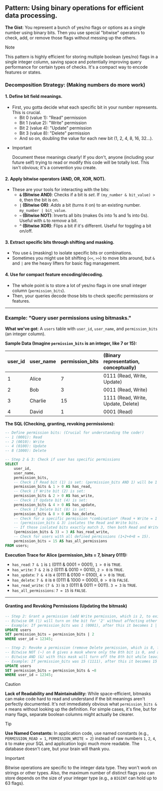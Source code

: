 ## Pattern: Using binary operations for efficient data processing.

**The Gist**: You represent a bunch of yes/no flags or options as a single number using binary bits. Then you use special "bitwise" operators to check, add, or remove those flags without messing up the others.

> [!NOTE]
> This pattern is highly efficient for storing multiple boolean (yes/no) flags in a single integer column, saving space and potentially improving query performance for certain types of checks. It's a compact way to encode features or states.

### Decomposition Strategy: (Making numbers do more work)

#### 1. Define bit field meanings.

*   First, you gotta decide what each specific bit in your number represents. This is crucial.
    *   Bit 0 (value 1): "Read" permission
    *   Bit 1 (value 2): "Write" permission
    *   Bit 2 (value 4): "Update" permission
    *   Bit 3 (value 8): "Delete" permission
    *   And so on, doubling the value for each new bit (1, 2, 4, 8, 16, 32...).
*   > [!IMPORTANT]
    > Document these meanings clearly! If you don't, anyone (including your future self) trying to read or modify this code will be totally lost. This isn't obvious; it's a convention you create.

#### 2. Apply bitwise operators (AND, OR, XOR, NOT).

*   These are your tools for interacting with the bits:
    *   **`&` (Bitwise AND)**: Checks if a bit is *set*. If `(my_number & bit_value) > 0`, then the bit is on.
    *   **`|` (Bitwise OR)**: *Adds* a bit (turns it on) to an existing number. `my_number | bit_value`.
    *   **`~` (Bitwise NOT)**: Inverts all bits (makes 0s into 1s and 1s into 0s). Useful with `&` to *remove* a bit.
    *   **`^` (Bitwise XOR)**: Flips a bit if it's different. Useful for toggling a bit on/off.

#### 3. Extract specific bits through shifting and masking.

*   You use `&` (masking) to isolate specific bits or combinations.
*   Sometimes you might use bit shifting (`<<`, `>>`) to move bits around, but `&` and `|` are the heavy lifters for basic flag management.

#### 4. Use for compact feature encoding/decoding.

*   The whole point is to store a lot of yes/no flags in one small integer column (`permission_bits`).
*   Then, your queries decode those bits to check specific permissions or features.

---

### Example: "Query user permissions using bitmasks."

**What we've got**: A `users` table with `user_id`, `user_name`, and `permission_bits` (an integer column).

**Sample Data (Imagine `permission_bits` is an integer, like 7 or 15):**

| user_id | user_name | permission_bits | (Binary representation, conceptually) |
| :------ | :-------- | :-------------- | :------------------------------------ |
| 1       | Alice     | 7               | 0111 (Read, Write, Update)            |
| 2       | Bob       | 3               | 0011 (Read, Write)                    |
| 3       | Charlie   | 15              | 1111 (Read, Write, Update, Delete)    |
| 4       | David     | 1               | 0001 (Read)                           |

**The SQL (Checking, granting, revoking permissions):**

```sql
-- Define permission bits: (Crucial for understanding the code!)
-- 1 (0001): Read
-- 2 (0010): Write
-- 4 (0100): Update
-- 8 (1000): Delete

-- Step 2 & 3: Check if user has specific permissions
SELECT
    user_id,
    user_name,
    permission_bits,
    -- Check if Read bit (1) is set: (permission_bits AND 1) will be 1 if Read is set, 0 otherwise.
    permission_bits & 1 > 0 AS has_read,
    -- Check if Write bit (2) is set:
    permission_bits & 2 > 0 AS has_write,
    -- Check if Update bit (4) is set:
    permission_bits & 4 > 0 AS has_update,
    -- Check if Delete bit (8) is set:
    permission_bits & 8 > 0 AS has_delete,
    -- Check for a specific permission *combination* (Read + Write = 1 + 2 = 3).
    -- (permission_bits & 3) isolates the Read and Write bits.
    -- If those isolated bits exactly match 3, then both Read and Write are present.
    (permission_bits & 3) = 3 AS has_read_write,
    -- Check for users with all defined permissions (1+2+4+8 = 15).
    permission_bits = 15 AS has_all_permissions
FROM users;
```

**Execution Trace for Alice (permission_bits = 7, binary 0111):**

*   `has_read`: `7 & 1` is `1` (0111 & 0001 = 0001), `1 > 0` is `TRUE`.
*   `has_write`: `7 & 2` is `2` (0111 & 0010 = 0010), `2 > 0` is `TRUE`.
*   `has_update`: `7 & 4` is `4` (0111 & 0100 = 0100), `4 > 0` is `TRUE`.
*   `has_delete`: `7 & 8` is `0` (0111 & 1000 = 0000), `0 > 0` is `FALSE`.
*   `has_read_write`: `(7 & 3)` is `3` (0111 & 0011 = 0011). `3 = 3` is `TRUE`.
*   `has_all_permissions`: `7 = 15` is `FALSE`.

---

#### Granting and Revoking Permissions (Updating the bitmask)

```sql
-- Step 2: Grant a permission (add Write permission, which is 2, to existing permissions).
-- Bitwise OR (|) will turn on the bit for '2' without affecting other bits.
-- Example: If permission_bits was 1 (0001), after this it becomes 1 | 2 = 3 (0011).
UPDATE users
SET permission_bits = permission_bits | 2
WHERE user_id = 12345;

-- Step 2: Revoke a permission (remove Delete permission, which is 8, from existing permissions).
-- Bitwise NOT (~) on 8 gives a mask where only the 8th bit is 0, and all others are 1.
-- Bitwise AND (&) with this mask will turn off the 8th bit while leaving others as they were.
-- Example: If permission_bits was 15 (1111), after this it becomes 15 & ~8 = 7 (0111).
UPDATE users
SET permission_bits = permission_bits & ~8
WHERE user_id = 12345;
```

> [!CAUTION]
> **Lack of Readability and Maintainability:** While space-efficient, bitmasks can make code hard to read and understand if the bit meanings aren't perfectly documented. It's not immediately obvious what `permission_bits & 4` means without looking up the definition. For simple cases, it's fine, but for many flags, separate boolean columns might actually be clearer.

> [!TIP]
> **Use Named Constants:** In application code, use named constants (e.g., `PERMISSION_READ = 1`, `PERMISSION_WRITE = 2`) instead of raw numbers `1`, `2`, `4`, `8` to make your SQL and application logic much more readable. The database doesn't care, but your brain will thank you.

> [!IMPORTANT]
> Bitwise operations are specific to the integer data type. They won't work on strings or other types. Also, the maximum number of distinct flags you can store depends on the size of your integer type (e.g., a `BIGINT` can hold up to 63 flags).
